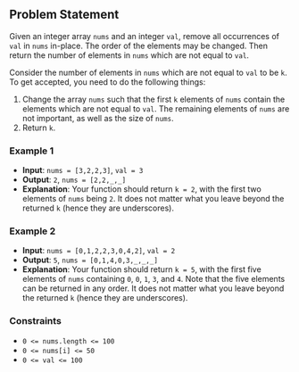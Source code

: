 ## Problem Statement

Given an integer array `nums` and an integer `val`, remove all occurrences of `val` in `nums` in-place. The order of the elements may be changed. Then return the number of elements in `nums` which are not equal to `val`.

Consider the number of elements in `nums` which are not equal to `val` to be `k`. To get accepted, you need to do the following things:

1. Change the array `nums` such that the first `k` elements of `nums` contain the elements which are not equal to `val`. The remaining elements of `nums` are not important, as well as the size of `nums`.
2. Return `k`.

### Example 1

- **Input**: `nums = [3,2,2,3]`, `val = 3`
- **Output**: `2`, `nums = [2,2,_,_]`
- **Explanation**: Your function should return `k = 2`, with the first two elements of `nums` being `2`.
  It does not matter what you leave beyond the returned `k` (hence they are underscores).

### Example 2

- **Input**: `nums = [0,1,2,2,3,0,4,2]`, `val = 2`
- **Output**: `5`, `nums = [0,1,4,0,3,_,_,_]`
- **Explanation**: Your function should return `k = 5`, with the first five elements of `nums` containing `0`, `0`, `1`, `3`, and `4`.
  Note that the five elements can be returned in any order.
  It does not matter what you leave beyond the returned `k` (hence they are underscores).

### Constraints

- `0 <= nums.length <= 100`
- `0 <= nums[i] <= 50`
- `0 <= val <= 100`

